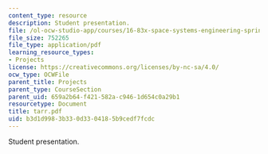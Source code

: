 ```yaml
---
content_type: resource
description: Student presentation.
file: /ol-ocw-studio-app/courses/16-83x-space-systems-engineering-spring-2002-spring-2003/b3d1d9983b330d3304185b9cedf7fcdc_tarr.pdf
file_size: 752265
file_type: application/pdf
learning_resource_types:
- Projects
license: https://creativecommons.org/licenses/by-nc-sa/4.0/
ocw_type: OCWFile
parent_title: Projects
parent_type: CourseSection
parent_uid: 659a2b64-f421-582a-c946-1d654c0a29b1
resourcetype: Document
title: tarr.pdf
uid: b3d1d998-3b33-0d33-0418-5b9cedf7fcdc
---
```

Student presentation.